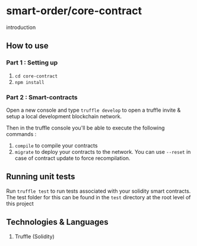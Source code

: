 # smart-order/core-contract

introduction

## How to use
### Part 1 : Setting up
1. `cd core-contract`
2. `npm install`

### Part 2 : Smart-contracts
Open a new console and type `truffle develop` to open a truffle invite & setup a local development blockchain network.

Then in the truffle console you'll be able to execute the following commands :
1. `compile` to compile your contracts
2. `migrate` to deploy your contracts to the network. 
You can use `--reset` in case of contract update to force recompilation.

## Running unit tests
Run `truffle test` to run tests associated with your solidity smart contracts. The test folder for this can be found in the `test` directory at the root level of this project


## Technologies & Languages
1. Truffle (Solidity)
